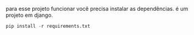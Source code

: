 para esse projeto funcionar você precisa instalar as dependências.
é um projeto em django.

```python
pip install -r requirements.txt
```

